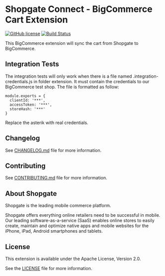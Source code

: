 # Shopgate Connect - BigCommerce Cart Extension

[![GitHub license](http://dmlc.github.io/img/apache2.svg)](LICENSE)
[![Build Status](https://travis-ci.org/shopgate/ext-bigcommerce-cart.svg?branch=master)](https://travis-ci.org/shopgate/ext-bigcommerce-cart)

This BigCommerce extension will sync the cart from Shopgate to BigCommerce.

## Integration Tests

The integration tests will only work when there is a file named .integration-credentials.js in folder extension. 
It must contain the credentials to our BigCommerce test shop. The file is formatted as follow:

```
module.exports = {
  clientId: '***',
  accessToken: '***',
  storeHash: '***'
}
```

Replace the asterik with real credentials.

## Changelog

See [CHANGELOG.md](CHANGELOG.md) file for more information.

## Contributing

See [CONTRIBUTING.md](docs/CONTRIBUTING.md) file for more information.

## About Shopgate

Shopgate is the leading mobile commerce platform.

Shopgate offers everything online retailers need to be successful in mobile. Our leading
software-as-a-service (SaaS) enables online stores to easily create, maintain and optimize native
apps and mobile websites for the iPhone, iPad, Android smartphones and tablets.

## License

This extension is available under the Apache License, Version 2.0.

See the [LICENSE](./LICENSE) file for more information.
